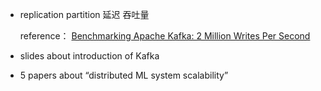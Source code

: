 
* replication partition 延迟 吞吐量

  reference：
[Benchmarking Apache Kafka: 2 Million Writes Per Second ](!https://engineering.linkedin.com/kafka/benchmarking-apache-kafka-2-million-writes-second-three-cheap-machines
)
* slides about introduction of Kafka
* 5 papers about “distributed ML system scalability”
